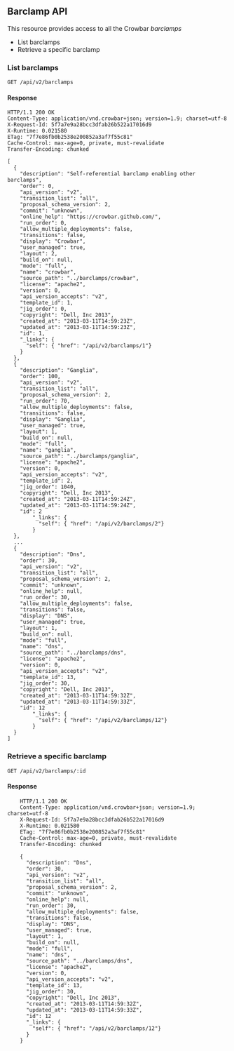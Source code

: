 ## Barclamp API

This resource provides access to all the Crowbar *barclamps*

+ List barclamps
+ Retrieve a specific barclamp

### List barclamps

	GET /api/v2/barclamps

#### Response

	HTTP/1.1 200 OK
	Content-Type: application/vnd.crowbar+json; version=1.9; charset=utf-8
	X-Request-Id: 5f7a7e9a28bcc3dfab26b522a17016d9
	X-Runtime: 0.021580
	ETag: "7f7e86fb0b2538e200852a3af7f55c81"
	Cache-Control: max-age=0, private, must-revalidate
	Transfer-Encoding: chunked

	[
	  {
	    "description": "Self-referential barclamp enabling other barclamps",
	    "order": 0,
	    "api_version": "v2",
	    "transition_list": "all",
	    "proposal_schema_version": 2,
	    "commit": "unknown",
	    "online_help": "https://crowbar.github.com/",
	    "run_order": 0,
	    "allow_multiple_deployments": false,
	    "transitions": false,
	    "display": "Crowbar",
	    "user_managed": true,
	    "layout": 2,
	    "build_on": null,
	    "mode": "full",
	    "name": "crowbar",
	    "source_path": "../barclamps/crowbar",
	    "license": "apache2",
	    "version": 0,
	    "api_version_accepts": "v2",
	    "template_id": 1,
	    "jig_order": 0,
	    "copyright": "Dell, Inc 2013",
	    "created_at": "2013-03-11T14:59:23Z",
	    "updated_at": "2013-03-11T14:59:23Z",
	    "id": 1,
	    "_links": {
	      "self": { "href": "/api/v2/barclamps/1"}
	    }
  	  },
	  {
	    "description": "Ganglia",
	    "order": 100,
	    "api_version": "v2",
	    "transition_list": "all",
	    "proposal_schema_version": 2,
	    "run_order": 70,
	    "allow_multiple_deployments": false,
	    "transitions": false,
	    "display": "Ganglia",
	    "user_managed": true,
	    "layout": 1,
	    "build_on": null,
	    "mode": "full",
	    "name": "ganglia",
	    "source_path": "../barclamps/ganglia",
	    "license": "apache2",
	    "version": 0,
	    "api_version_accepts": "v2",
	    "template_id": 2,
	    "jig_order": 1040,
	    "copyright": "Dell, Inc 2013",
	    "created_at": "2013-03-11T14:59:24Z",
	    "updated_at": "2013-03-11T14:59:24Z",
	    "id": 2
            "_links": {
              "self": { "href": "/api/v2/barclamps/2"}
            }
  	  },
	  ...
	  {
	    "description": "Dns",
	    "order": 30,
	    "api_version": "v2",
	    "transition_list": "all",
	    "proposal_schema_version": 2,
	    "commit": "unknown",
	    "online_help": null,
	    "run_order": 30,
	    "allow_multiple_deployments": false,
	    "transitions": false,
	    "display": "DNS",
	    "user_managed": true,
	    "layout": 1,
	    "build_on": null,
	    "mode": "full",
	    "name": "dns",
	    "source_path": "../barclamps/dns",
	    "license": "apache2",
	    "version": 0,
	    "api_version_accepts": "v2",
	    "template_id": 13,
	    "jig_order": 30,
	    "copyright": "Dell, Inc 2013",
	    "created_at": "2013-03-11T14:59:32Z",
	    "updated_at": "2013-03-11T14:59:33Z",
	    "id": 12
            "_links": {
              "self": { "href": "/api/v2/barclamps/12"}
            }
	  }
	]

### Retrieve a specific barclamp

	GET /api/v2/barclamps/:id

#### Response

        HTTP/1.1 200 OK
        Content-Type: application/vnd.crowbar+json; version=1.9; charset=utf-8
        X-Request-Id: 5f7a7e9a28bcc3dfab26b522a17016d9
        X-Runtime: 0.021580
        ETag: "7f7e86fb0b2538e200852a3af7f55c81"
        Cache-Control: max-age=0, private, must-revalidate
        Transfer-Encoding: chunked

        {
          "description": "Dns",
          "order": 30,
          "api_version": "v2",
          "transition_list": "all",
          "proposal_schema_version": 2,
          "commit": "unknown",
          "online_help": null,
          "run_order": 30,
          "allow_multiple_deployments": false,
          "transitions": false,
          "display": "DNS",
          "user_managed": true,
          "layout": 1,
          "build_on": null,
          "mode": "full",
          "name": "dns",
          "source_path": "../barclamps/dns",
          "license": "apache2",
          "version": 0,
          "api_version_accepts": "v2",
          "template_id": 13,
          "jig_order": 30,
          "copyright": "Dell, Inc 2013",
          "created_at": "2013-03-11T14:59:32Z",
          "updated_at": "2013-03-11T14:59:33Z",
          "id": 12
          "_links": {
            "self": { "href": "/api/v2/barclamps/12"}
          }
        }

